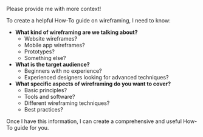 

Please provide me with more context! 

To create a helpful How-To guide on wireframing, I need to know:

* **What kind of wireframing are we talking about?** 
    * Website wireframes?
    * Mobile app wireframes?
    * Prototypes?
    * Something else?
* **What is the target audience?** 
    * Beginners with no experience?
    * Experienced designers looking for advanced techniques?
* **What specific aspects of wireframing do you want to cover?** 
    * Basic principles?
    * Tools and software?
    * Different wireframing techniques?
    * Best practices?

Once I have this information, I can create a comprehensive and useful How-To guide for you. 



